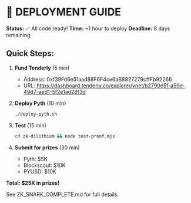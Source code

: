 # 🚀 DEPLOYMENT GUIDE

**Status:** ✅ All code ready!
**Time:** ~1 hour to deploy
**Deadline:** 8 days remaining

## Quick Steps:

1. **Fund Tenderly** (5 min)
   - Address: 0xf39Fd6e51aad88F6F4ce6aB8827279cffFb92266
   - URL: https://dashboard.tenderly.co/explorer/vnet/b2790e5f-a59e-49d7-aed1-5f2e1ad28f3d

2. **Deploy Pyth** (10 min)
   ```bash
   ./deploy-pyth.sh
   ```

3. **Test** (15 min)
   ```bash
   cd zk-dilithium && node test-proof.mjs
   ```

4. **Submit for prizes** (30 min)
   - Pyth: $5K
   - Blockscout: $10K  
   - PYUSD: $10K

**Total: $25K in prizes!**

See ZK_SNARK_COMPLETE.md for full details.
